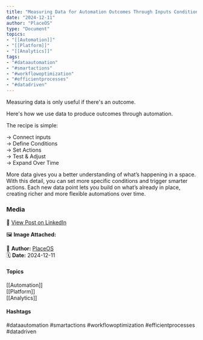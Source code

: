 ```yaml
---
title: "Measuring Data for Automation Outcomes Through Inputs Conditions and Actions"  
date: "2024-12-11"  
author: "PlaceOS"  
type: "Document"  
topics:  
- "[[Automation]]"  
- "[[Platform]]"  
- "[[Analytics]]"   
tags:  
- "#dataautomation"  
- "#smartactions"  
- "#workflowoptimization"  
- "#efficientprocesses"  
- "#datadriven"
---
```

Measuring data is only useful if there's an outcome.

Here's how we use data to produce outcomes through automation.

The recipe is simple:

→ Connect inputs  
→ Define Conditions  
→ Set Actions  
→ Test & Adjust  
→ Expand Over Time

More data gives you a better understanding of what’s happening in a space. With this detail, you can set more specific conditions and trigger smarter actions. Each new data point lets you build on what’s already in place, creating richer and more flexible automations over time.

### Media

🔗 [View Post on LinkedIn](https://www.linkedin.com/feed/update/urn:li:activity:7272435349392355328)  
  
🖼 **Image Attached:**  
  
  
👤 **Author:** [PlaceOS](https://www.linkedin.com/company/placeos/)  
🗓️ **Date:** 2024-12-11

#### Topics

[[Automation]]  
[[Platform]]  
[[Analytics]]  

#### Hashtags

#dataautomation #smartactions #workflowoptimization #efficientprocesses #datadriven